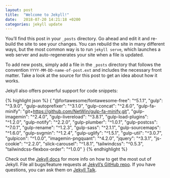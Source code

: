 ```yaml
---
layout: post
title:  "Welcome to Jekyll!"
date:   2018-07-20 14:21:18 +0200
categories: jekyll update
---
```

You’ll find this post in your `_posts` directory. Go ahead and edit it and re-build the site to see your changes. You can rebuild the site in many different ways, but the most common way is to run `jekyll serve`, which launches a web server and auto-regenerates your site when a file is updated.

To add new posts, simply add a file in the `_posts` directory that follows the convention `YYYY-MM-DD-name-of-post.ext` and includes the necessary front matter. Take a look at the source for this post to get an idea about how it works.

Jekyll also offers powerful support for code snippets:

{% highlight json %}
{
    "@fortawesome/fontawesome-free": "^5.1.1",
    "gulp": "^3.9.0",
    "gulp-autoprefixer": "^3.1.0",
    "gulp-concat": "^2.6.0",
    "gulp-fa-minify": "git+https://github.com/NetWin/gulp-fa-minify.git",
    "gulp-imagemin": "^2.4.0",
    "gulp-livereload": "^3.8.1",
    "gulp-load-plugins": "^1.2.0",
    "gulp-notify": "^2.2.0",
    "gulp-plumber": "^1.0.1",
    "gulp-postcss": "^7.0.1",
    "gulp-rename": "^1.2.3",
    "gulp-sass": "^2.1.1",
    "gulp-sourcemaps": "^1.6.0",
    "gulp-svgmin": "^1.2.4",
    "gulp-uglify": "^1.5.1",
    "gulp-util": "^3.0.7",
    "gulpicon": "^1.0.0",
    "imagemin-pngquant": "^4.2.0",
    "jquery": "^3.3.1",
    "js-cookie": "^2.2.0",
    "slick-carousel": "^1.8.1",
    "tailwindcss": "^0.5.3",
    "tailwindcss-flexbox-order": "^1.0.0"
  }
{% endhighlight %}

Check out the [Jekyll docs][jekyll-docs] for more info on how to get the most out of Jekyll. File all bugs/feature requests at [Jekyll’s GitHub repo][jekyll-gh]. If you have questions, you can ask them on [Jekyll Talk][jekyll-talk].

[jekyll-docs]: https://jekyllrb.com/docs/home
[jekyll-gh]:   https://github.com/jekyll/jekyll
[jekyll-talk]: https://talk.jekyllrb.com/
